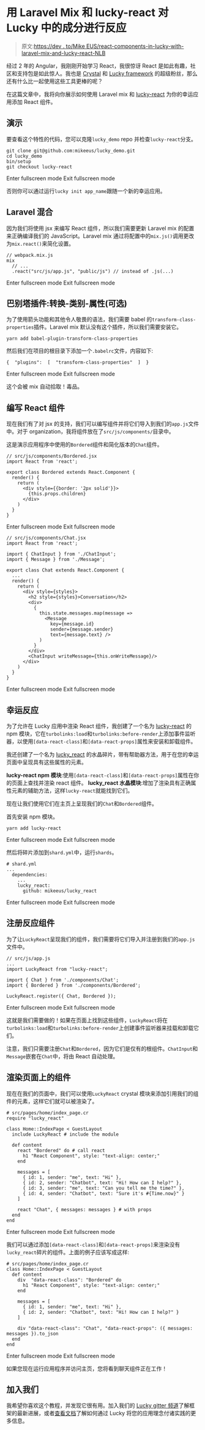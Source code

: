 # 用 Laravel Mix 和 lucky-react 对 Lucky 中的成分进行反应

> 原文:[https://dev . to/Mike EUS/react-components-in-lucky-with-laravel-mix-and-lucky-react-NLB](https://dev.to/mikeeus/react-components-in-lucky-with-laravel-mix-and-lucky-react-nlb)

经过 2 年的 Angular，我刚刚开始学习 React，我很惊讶 React 是如此有趣，社区和支持包是如此惊人。我也是 [Crystal](https://crystal-lang.org) 和 [Lucky framework](http://luckyframework.com) 的超级粉丝，那么还有什么比一起使用这些工具更棒的呢？

在这篇文章中，我将向你展示如何使用 Laravel mix 和 [lucky-react](https://github.com/mikeeus/lucky-react) 为你的幸运应用添加 React 组件。

## 演示

要查看这个特性的代码，您可以克隆`lucky_demo` repo 并检查`lucky-react`分支。

```
git clone git@github.com:mikeeus/lucky_demo.git
cd lucky_demo
bin/setup
git checkout lucky-react 
```

Enter fullscreen mode Exit fullscreen mode

否则你可以通过运行`lucky init app_name`跟随一个新的幸运应用。

## Laravel 混合

因为我们将使用 jsx 来编写 React 组件，所以我们需要更新 Laravel mix 的配置来正确编译我们的 JavaScript。Laravel mix 通过将配置中的`mix.js()`调用更改为`mix.react()`来简化设置。

```
// webpack.mix.js
mix
  // ...
  .react("src/js/app.js", "public/js") // instead of .js(...) 
```

Enter fullscreen mode Exit fullscreen mode

## 巴别塔插件:转换-类别-属性(可选)

为了使用箭头功能和其他令人敬畏的语法，我们需要 babel 的`transform-class-properties`插件。Laravel mix 默认没有这个插件，所以我们需要安装它。

`yarn add babel-plugin-transform-class-properties`

然后我们在项目的根目录下添加一个`.babelrc`文件，内容如下:

```
{  "plugins":  [  "transform-class-properties"  ]  } 
```

Enter fullscreen mode Exit fullscreen mode

这个会被 mix 自动拾取！毒品。

## 编写 React 组件

现在我们有了对 jsx 的支持，我们可以编写组件并将它们导入到我们的`app.js`文件中。对于 organization，我将组件放在了`src/js/components/`目录中。

这是演示应用程序中使用的`Bordered`组件和简化版本的`Chat`组件。

```
// src/js/components/Bordered.jsx
import React from 'react';

export class Bordered extends React.Component {  
  render() {
    return (
      <div style={{border: '2px solid'}}>
        {this.props.children}
      </div>
    )
  }
} 
```

Enter fullscreen mode Exit fullscreen mode

```
// src/js/components/Chat.jsx
import React from 'react';

import { ChatInput } from './ChatInput';
import { Message } from './Message';

export class Chat extends React.Component {
  ...
  render() {
    return (
      <div style={styles}>
        <h2 style={styles}>Conversation</h2>
        <div>
          {
            this.state.messages.map(message => 
              <Message
                key={message.id}
                sender={message.sender}
                text={message.text} />
            )
          }
        </div>
        <ChatInput writeMessage={this.onWriteMessage}/>
      </div>
    )
  }
} 
```

Enter fullscreen mode Exit fullscreen mode

## 幸运反应

为了允许在 Lucky 应用中渲染 React 组件，我创建了一个名为 [lucky-react](https://github.com/mikeeus/lucky-react) 的 npm 模块，它在`turbolinks:load`和`turbolinks:before-render`上添加事件监听器，以使用`[data-react-class]`和`[data-react-props]`属性来安装和卸载组件。

我还创建了一个名为 [lucky_react](https://github.com/mikeeus/lucky_react) 的水晶碎片，带有帮助器方法，用于在您的幸运页面中呈现具有这些属性的元素。

**lucky-react npm 模块**:使用`[data-react-class]`和`[data-react-props]`属性在你的页面上查找并渲染 react 组件。
**lucky_react 水晶模块**:增加了渲染具有正确属性元素的辅助方法，这样`lucky-react`就能找到它们。

现在让我们使用它们在主页上呈现我们的`Chat`和`Bordered`组件。

首先安装 npm 模块。

```
yarn add lucky-react 
```

Enter fullscreen mode Exit fullscreen mode

然后将碎片添加到`shard.yml`中，运行`shards`。

```
# shard.yml
...
  dependencies:
    ...
    lucky_react:
      github: mikeeus/lucky_react 
```

Enter fullscreen mode Exit fullscreen mode

## 注册反应组件

为了让`LuckyReact`呈现我们的组件，我们需要将它们导入并注册到我们的`app.js`文件中。

```
// src/js/app.js
...
import LuckyReact from "lucky-react";

import { Chat } from './components/Chat';
import { Bordered } from './components/Bordered';

LuckyReact.register({ Chat, Bordered }); 
```

Enter fullscreen mode Exit fullscreen mode

这就是我们需要做的！如果在页面上找到这些组件，`LuckyReact`将在`turbolinks:load`和`turbolinks:before-render`上创建事件监听器来挂载和卸载它们。

注意，我们只需要注册`Chat`和`Bordered`，因为它们是仅有的根组件。`ChatInput`和`Message`嵌套在`Chat`中，将由 React 自动处理。

## 渲染页面上的组件

现在在我们的页面中，我们可以使用`LuckyReact` crystal 模块来添加引用我们的组件的元素，这样它们就可以被渲染了。

```
# src/pages/home/index_page.cr
require "lucky_react"

class Home::IndexPage < GuestLayout
  include LuckyReact # include the module

  def content
    react "Bordered" do # call react
      h1 "React Component", style: "text-align: center;"
    end

    messages = [
      { id: 1, sender: "me", text: "Hi" },
      { id: 2, sender: "Chatbot", text: "Hi! How can I help?" },
      { id: 3, sender: "me", text: "Can you tell me the time?" },
      { id: 4, sender: "Chatbot", text: "Sure it's #{Time.now}" }
    ]

    react "Chat", { messages: messages } # with props
  end
end 
```

Enter fullscreen mode Exit fullscreen mode

我们可以通过添加`[data-react-class]`和`[data-react-props]`来渲染没有`lucky_react`碎片的组件。上面的例子应该写成这样:

```
# src/pages/home/index_page.cr
class Home::IndexPage < GuestLayout
  def content
    div  "data-react-class": "Bordered" do
      h1 "React Component", style: "text-align: center;"
    end

    messages = [
      { id: 1, sender: "me", text: "Hi" },
      { id: 2, sender: "Chatbot", text: "Hi! How can I help?" }
    ]

    div "data-react-class": "Chat", "data-react-props": ({ messages: messages }).to_json
  end
end 
```

Enter fullscreen mode Exit fullscreen mode

如果您现在运行应用程序并访问主页，您将看到聊天组件正在工作！

## 加入我们

我希望你喜欢这个教程，并发现它很有用。加入我们的 [Lucky gitter 频道](https://gitter.im/luckyframework/Lobby)了解框架的最新进展，或者[查看文档](https://luckyframework.org/guides)了解如何通过 Lucky 将您的应用理念付诸实践的更多信息。